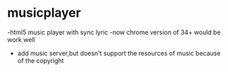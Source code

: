 musicplayer
===========

-html5 music player with sync lyric
-now chrome version of 34+ would be work well
- add music server,but doesn't support the resources of music because of the copyright
